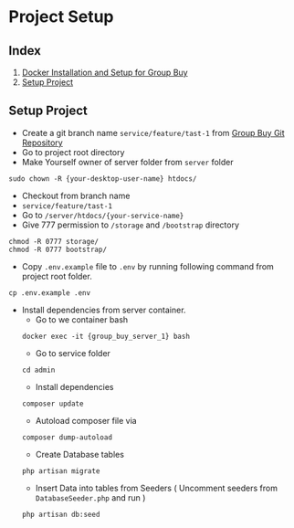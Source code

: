 # Project Setup

## Index
1. [Docker Installation and Setup for Group Buy](docs/install-and-setup-docket.md)
2. [Setup Project](#setup-project)


## Setup Project
* Create a git branch name `service/feature/tast-1` from [Group Buy Git Repository](https://git.ranosys.org/arif.khan/laravel-microservice.git)
* Go to project root directory
* Make Yourself owner of server folder from `server` folder
```
sudo chown -R {your-desktop-user-name} htdocs/
```
* Checkout from branch name
* `service/feature/tast-1`
* Go to `/server/htdocs/{your-service-name}`
* Give 777 permission to `/storage` and `/bootstrap` directory
```
chmod -R 0777 storage/
chmod -R 0777 bootstrap/
```
* Copy `.env.example` file to `.env` by running following command from project root folder.
```
cp .env.example .env
```
* Install dependencies from server container.
    * Go to we container bash
    ```
    docker exec -it {group_buy_server_1} bash
    ```
    * Go to service folder
    ```
    cd admin
    ```
    * Install dependencies
    ```
    composer update
    ```
	* Autoload composer file via
	```
	composer dump-autoload
	```
    * Create Database tables
    ```
    php artisan migrate
    ```
    * Insert Data into tables from Seeders ( Uncomment seeders from `DatabaseSeeder.php` and run )
    ```
    php artisan db:seed
    ```